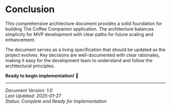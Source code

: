 # Conclusion

This comprehensive architecture document provides a solid foundation for building The Coffee Companion application. The architecture balances simplicity for MVP development with clear paths for future scaling and enhancement.

The document serves as a living specification that should be updated as the project evolves. Key decisions are well-documented with clear rationales, making it easy for the development team to understand and follow the architectural principles.

**Ready to begin implementation!** 🚀

---

*Document Version: 1.0*  
*Last Updated: 2025-01-27*  
*Status: Complete and Ready for Implementation*
